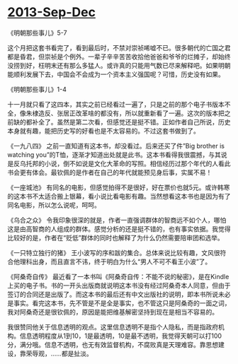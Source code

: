 # [2013-Sep-Dec](https://github.com/myccnn/tuix40/issues/24)

《明朝那些事儿》5-7

这个月把这套书看完了，看到最后时，不禁对崇祯唏嘘不已。很多朝代的亡国之君都是昏君，但崇祯是个例外。一辈子辛辛苦苦收拾他爸爸和爷爷的烂摊子，却始终没捞到好，枉明末还有那么多猛人。或许真的只能用气数已尽来解释吧。如果明朝能顺利发展下去，中国会不会成为一个资本主义强国呢？可惜，历史没有如果。

《明朝那些事儿》1-4

十一月就只看了这四本，其实之前已经看过一遍了，只是之前的那个电子书版本不全，像朱棣造反、张居正改革啥的都没有，所以就重新看了一遍。这次的版本把之前缺的都补全了。虽然是第二次看，但感觉还是挺不错。正如作者自己所说，历史本身就有趣，能把历史写的好看也是不太容易的。不过这套书做到了。

《一九八四》
之前一直知道有这本书，却没看过。后来还买了件”Big brother is watching you”的T恤，逐渐才知道出处就是此书。这本书看得我很震撼，与其说是反乌托邦的小说，倒不如说是文化大革命的写照。相信经历过那个年代的人看此书会更有体会。最钦佩的是作者在自己的年代就能预见身后事，实属不易！

《一座城池》
有同名的电影，但感觉拍得不是很好，好在票价也就5元。或许韩寒的这本书不太适合搬上银幕，看小说比看电影有趣。当然想看这本书也是因为有了同名电影，所以怎么说呢，呵呵。

《乌合之众》
令我印象很深的就是，作者一直强调群体的智商远不如个人，哪怕这是由高智商的人组成的群体。感觉分析的还是挺不错的，也有事实依据。我觉得比较好的是，作者在“贬低”群体的同时也解释了为什么仍然需要陪审团和选举。

《一只特立独行的猪》
王小波写的序和跋的集合。总体来说比较有趣，文风很符合他理科出身，而且直言不讳，终于明白为什么“男人不可不看王小波”了。

《阿桑奇自传》
最近看了一本书叫《阿桑奇自传：不能不说的秘密》，是在Kindle上买的电子书。书的一开头出版商就说明这本书没有经过阿桑奇本人同意，但由于签订的合同还是出版了。而这本书的最后还有中文出版社的说明，即本书所说未必是事实。看完这本书，先不管是不是全是事实，也不管这只是阿桑奇的一面之词，我对阿桑奇还是很钦佩的，原因是能把维基解密坚持到现在是相当不容易的。

我很赞同他关于信息透明的观点。这里信息透明不是指个人隐私，而是指政府机构。信息透明程度从1到10，1是最透明，10是最不透明，我觉得天朝可以打100分，满分哦。信息不透明，也无有效监督机构，不腐败真是天理难容。靠思想建设，靠荣辱观，……都是扯淡。
